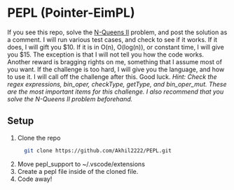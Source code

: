 # PEPL (Pointer-EimPL)
If you see this repo, solve the [N-Queens II](https://leetcode.com/problems/n-queens-ii/) problem, and post the solution as a comment. I will run various test cases, and check to see if it works. If it does, I will gift you $10. If it is in O(n), O(log(n)), or constant time, I will give you $15. The exception is that I will not tell you how the code works. Another reward is bragging rights on me, something that I assume most of you want. If the challenge is too hard, I will give you the language, and how to use it. I will call off the challenge after this. Good luck. *Hint: Check the regex expressions, bin_oper, checkType, getType, and bin_oper_mut. These are the most important items for this challenge. I also recommend that you solve the N-Queens II problem beforehand.*

## Setup
1. Clone the repo
   ```bash
     git clone https://github.com/Akhil2222/PEPL.git
   ```
2. Move pepl_support to ~/.vscode/extensions
3. Create a pepl file inside of the cloned file.
4. Code away!
